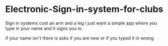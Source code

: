 # Electronic-Sign-in-system-for-clubs
Sign in systems cost an arm and a leg I just want a simple app where you type in your name and it signs you in.

if your name isn't there is asks if you are new or if you typed it in wrong
